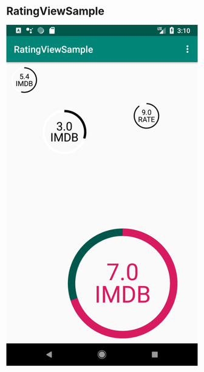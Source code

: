 # RatingViewSample

![alt text](https://github.com/lenarlenar/RatingViewSample/blob/master/screenshots/Screenshot_1553775016.png)



